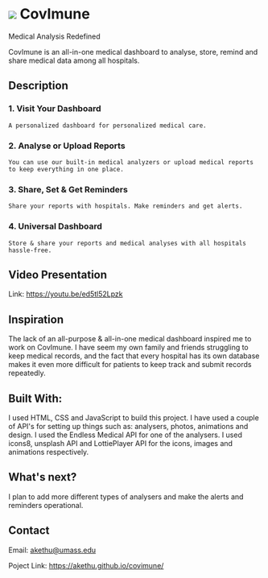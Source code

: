 # <img src="https://img.icons8.com/plasticine/60/000000/protection-mask.png"/> CovImune
Medical Analysis Redefined

CovImune is an all-in-one medical dashboard to analyse, store, remind and share medical data among all hospitals.

## Description

### 1. Visit Your Dashboard

    A personalized dashboard for personalized medical care.

### 2. Analyse or Upload Reports

    You can use our built-in medical analyzers or upload medical reports to keep everything in one place.

### 3. Share, Set & Get Reminders

    Share your reports with hospitals. Make reminders and get alerts.

### 4. Universal Dashboard

    Store & share your reports and medical analyses with all hospitals hassle-free.



## Video Presentation

Link: https://youtu.be/ed5tl52Lpzk 


## Inspiration

The lack of an all-purpose & all-in-one medical dashboard inspired me to work on CovImune. I have seem my own family and friends struggling to keep medical records, and the fact that every hospital has its own database makes it even more difficult for patients to keep track and submit records repeatedly.


## Built With:

I used HTML, CSS and JavaScript to build this project. I have used a couple of API's for setting up things such as: analysers, photos, animations and design. 
I used the Endless Medical API for one of the analysers. I used icons8, unsplash API and LottiePlayer API for the icons, images and animations respectively.


## What's next?

I plan to add more different types of analysers and make the alerts and reminders operational.


## Contact

Email: akethu@umass.edu 

Poject Link: https://akethu.github.io/covimune/
